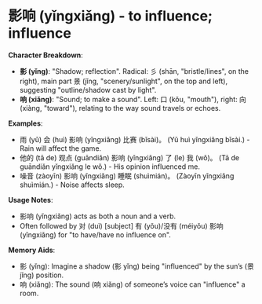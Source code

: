 # **影响 (yǐngxiǎng) - to influence; influence**

**Character Breakdown**:  
- **影 (yǐng)**: "Shadow; reflection". Radical: 彡 (shān, "bristle/lines", on the right), main part 景 (jǐng, "scenery/sunlight", on the top and left), suggesting "outline/shadow cast by light".  
- **响 (xiǎng)**: "Sound; to make a sound". Left: 口 (kǒu, "mouth"), right: 向 (xiàng, "toward"), relating to the way sound travels or echoes.

**Examples**:  
- 雨 (yǔ) 会 (huì) 影响 (yǐngxiǎng) 比赛 (bǐsài)。 (Yǔ huì yǐngxiǎng bǐsài.) - Rain will affect the game.  
- 他的 (tā de) 观点 (guāndiǎn) 影响 (yǐngxiǎng) 了 (le) 我 (wǒ)。 (Tā de guāndiǎn yǐngxiǎng le wǒ.) - His opinion influenced me.  
- 噪音 (zàoyīn) 影响 (yǐngxiǎng) 睡眠 (shuìmián)。 (Zàoyīn yǐngxiǎng shuìmián.) - Noise affects sleep.

**Usage Notes**:  
- 影响 (yǐngxiǎng) acts as both a noun and a verb.  
- Often followed by 对 (duì) [subject] 有 (yǒu)/没有 (méiyǒu) 影响 (yǐngxiǎng) for "to have/have no influence on".

**Memory Aids**:  
- 影 (yǐng): Imagine a shadow (影 yǐng) being "influenced" by the sun’s (景 jǐng) position.  
- 响 (xiǎng): The sound (响 xiǎng) of someone’s voice can "influence" a room.